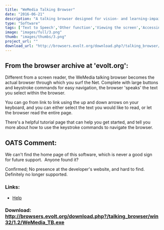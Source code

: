 ```yaml
---
title: "WeMedia Talking Browser"
date: "2016-06-21"
description: "A talking browser designed for vision- and learning-impaired Web surfers."
type: "Software"
tags: ['Text to Speech','Other function','Viewing the screen','Accessing the Web','Other need' ]
image: "images/full/3.png"
thumb: "images/thumbs/3.png"
project_url: ""
download_url: "http://browsers.evolt.org/download.php?/talking_browser/win32/1.2/WeMedia_TB.exe"
---
```

From the browser archive at 'evolt.org':
----------------------------------------

Different from a screen reader, the WeMedia talking browser becomes the actual browser through which you surf the Net. Complete with large buttons and keystroke commands for easy navigation, the browser 'speaks' the text you select within the browser.   
  
You can go from link to link using the up and down arrows on your keyboard, and you can either select the text you would like to read, or let the browser read the entire page.  
  
There's a helpful tutorial page that can help you get started, and tell you more about how to use the keystroke commands to navigate the browser.

OATS Comment:
-------------

We can't find the home page of this software, which is never a good sign for future support.  Anyone found it?

Confirmed; No presence at the developer's website, and hard to find. Definitely no longer supported.

### Links:
- <a href="http://www.oatsoft.org/Software/wemedia-talking-browser/help">Help</a>

### Download: http://browsers.evolt.org/download.php?/talking_browser/win32/1.2/WeMedia_TB.exe 